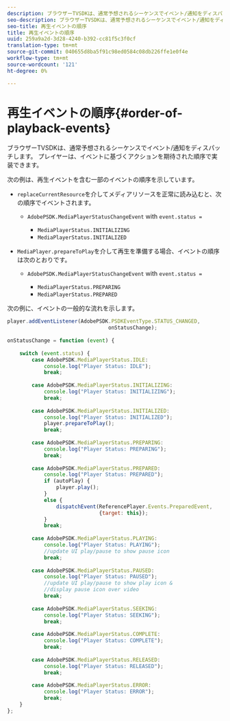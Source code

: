 ```yaml
---
description: ブラウザーTVSDKは、通常予想されるシーケンスでイベント/通知をディスパッチします。 プレイヤーは、イベントに基づくアクションを期待された順序で実装できます。
seo-description: ブラウザーTVSDKは、通常予想されるシーケンスでイベント/通知をディスパッチします。 プレイヤーは、イベントに基づくアクションを期待された順序で実装できます。
seo-title: 再生イベントの順序
title: 再生イベントの順序
uuid: 259a9a2d-3d28-4240-b392-cc81f5c3f0cf
translation-type: tm+mt
source-git-commit: 040655d8ba5f91c98ed0584c08db226ffe1e0f4e
workflow-type: tm+mt
source-wordcount: '121'
ht-degree: 0%

---
```



# 再生イベントの順序{#order-of-playback-events}

ブラウザーTVSDKは、通常予想されるシーケンスでイベント/通知をディスパッチします。 プレイヤーは、イベントに基づくアクションを期待された順序で実装できます。

<!--<a id="section_D247A5873A854A079EFA6AC2E80AB894"></a>-->

次の例は、再生イベントを含む一部のイベントの順序を示しています。

* `replaceCurrentResource`を介してメディアリソースを正常に読み込むと、次の順序でイベントされます。

   * `AdobePSDK.MediaPlayerStatusChangeEvent` with  `event.status =`

      * `MediaPlayerStatus.INITIALIZING`
      * `MediaPlayerStatus.INITIALIZED`

* `MediaPlayer.prepareToPlay`を介して再生を準備する場合、イベントの順序は次のとおりです。

   * `AdobePSDK.MediaPlayerStatusChangeEvent` with  `event.status =`

      * `MediaPlayerStatus.PREPARING`
      * `MediaPlayerStatus.PREPARED`

<!--<a id="section_76C13548AF934868B70757CA5489E516"></a>-->

次の例に、イベントの一般的な流れを示します。

```js
player.addEventListener(AdobePSDK.PSDKEventType.STATUS_CHANGED,  
                                 onStatusChange); 
 
onStatusChange = function (event) { 
 
    switch (event.status) { 
        case AdobePSDK.MediaPlayerStatus.IDLE: 
            console.log("Player Status: IDLE"); 
            break; 
 
        case AdobePSDK.MediaPlayerStatus.INITIALIZING: 
            console.log("Player Status: INITIALIZING"); 
            break; 
 
        case AdobePSDK.MediaPlayerStatus.INITIALIZED: 
            console.log("Player Status: INITIALIZED"); 
            player.prepareToPlay(); 
            break; 
 
        case AdobePSDK.MediaPlayerStatus.PREPARING: 
            console.log("Player Status: PREPARING"); 
            break; 
 
        case AdobePSDK.MediaPlayerStatus.PREPARED: 
            console.log("Player Status: PREPARED"); 
            if (autoPlay) { 
                player.play(); 
            } 
            else { 
                dispatchEvent(ReferencePlayer.Events.PreparedEvent,  
                              {target: this}); 
            } 
            break; 
 
        case AdobePSDK.MediaPlayerStatus.PLAYING: 
            console.log("Player Status: PLAYING"); 
            //update UI play/pause to show pause icon 
            break; 
 
        case AdobePSDK.MediaPlayerStatus.PAUSED: 
            console.log("Player Status: PAUSED"); 
            //update UI play/pause to show play icon &  
            //display pause icon over video 
            break; 
 
        case AdobePSDK.MediaPlayerStatus.SEEKING: 
            console.log("Player Status: SEEKING"); 
            break; 
 
        case AdobePSDK.MediaPlayerStatus.COMPLETE: 
            console.log("Player Status: COMPLETE"); 
            break; 
 
        case AdobePSDK.MediaPlayerStatus.RELEASED: 
            console.log("Player Status: RELEASED"); 
            break; 
 
        case AdobePSDK.MediaPlayerStatus.ERROR: 
            console.log("Player Status: ERROR"); 
            break; 
    } 
};
```

